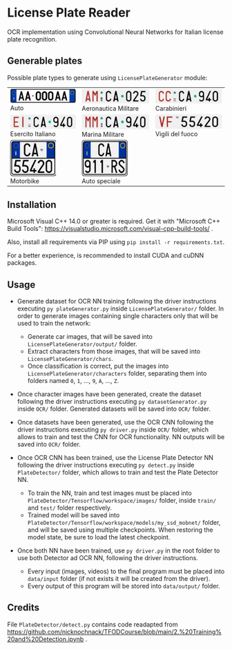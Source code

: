 # License Plate Reader
OCR implementation using Convolutional Neural Networks for Italian license plate recognition.

## Generable plates
Possible plate types to generate using `LicensePlateGenerator` module:
<table align="center">
    <tr>
        <td>
            <img src="LicensePlateGenerator/assets/full-plate-auto.png?raw=true" alt="Auto"><br>
            <figcaption>Auto</figcaption>
        </td><td>
            <img src="LicensePlateGenerator/assets/full-plate-aeronautica-mil.png?raw=true" alt="Aeronautica Militare"><br>
            <figcaption>Aeronautica Militare</figcaption>
        </td><td>
            <img src="LicensePlateGenerator/assets/full-plate-carabinieri.png?raw=true" alt="Carabinieri"><br>
            <figcaption>Carabinieri</figcaption>
        </td>
    </tr><tr>
        <td>
            <img src="LicensePlateGenerator/assets/full-plate-esercito.png?raw=true" alt="Esercito Italiano"><br>
            <figcaption>Esercito Italiano</figcaption>
        </td><td>
            <img src="LicensePlateGenerator/assets/full-plate-marina-mil.png?raw=true" alt="Marina Militare"><br>
            <figcaption>Marina Militare</figcaption>
        </td><td>
        <img src="LicensePlateGenerator/assets/full-plate-vigili-fuoco.png?raw=true" alt="Vigili del fuoco"><br>
        <figcaption>Vigili del fuoco</figcaption>
        </td>
    </tr><tr>
        <td>
            <img src="LicensePlateGenerator/assets/full-plate-moto.png?raw=true" alt="Motorbike"><br>
            <figcaption>Motorbike</figcaption>
        </td><td>
            <img src="LicensePlateGenerator/assets/full-plate-special-auto.png?raw=true" alt="Auto speciale"><br>
            <figcaption>Auto speciale</figcaption>
        </td>
    </tr>
</table>

## Installation
Microsoft Visual C++ 14.0 or greater is required. Get it with "Microsoft C++ Build Tools": https://visualstudio.microsoft.com/visual-cpp-build-tools/ .

Also, install all requirements via PIP using `pip install -r requirements.txt`.

For a better experience, is recommended to install CUDA and cuDNN packages.

## Usage
- Generate dataset for OCR NN training following the driver instructions executing `py plateGenerator.py` inside `LicensePlateGenerator/` folder.
In order to generate images containing single characters only that will be used to train the network:
    + Generate car images, that will be saved into `LicensePlateGenerator/output/` folder.
    + Extract characters from those images, that will be saved into `LicensePlateGenerator/chars`.
    + Once classification is correct, put the images into `LicensePlateGenerator/characters` folder, separating them into folders named `0`, `1`, ..., `9`, `A`, ..., `Z`.

- Once character images have been generated, create the dataset following the driver instructions executing
`py datasetGenerator.py` inside `OCR/` folder.
Generated datasets will be saved into `OCR/` folder.

- Once datasets have been generated, use the OCR CNN following the driver instructions executing
`py driver.py` inside `OCR/` folder, which allows to train and test the CNN for OCR functionality.
NN outputs will be saved into `OCR/` folder.

- Once OCR CNN has been trained, use the License Plate Detector NN following the driver instructions executing `py detect.py` inside `PlateDetector/` folder, which allows to train and test the Plate Detector NN.
    + To train the NN, train and test images must be placed into `PlateDetector/Tensorflow/workspace/images/` folder, inside `train/` and `test/` folder respectively.
    + Trained model will be saved into `PlateDetector/Tensorflow/workspace/models/my_ssd_mobnet/` folder, and will be saved using multiple checkpoints. When restoring the model state, be sure to load the latest checkpoint.

- Once both NN have been trained, use `py driver.py` in the root folder to use both Detector ad OCR NN, following the driver instructions.
    + Every input (images, videos) to the final program must be placed into `data/input` folder (if not exists it will be created from the driver).
    + Every output of this program will be stored into `data/output/` folder.

## Credits
File `PlateDetector/detect.py` contains code readapted from https://github.com/nicknochnack/TFODCourse/blob/main/2.%20Training%20and%20Detection.ipynb .
